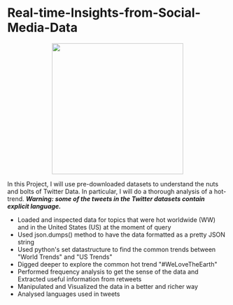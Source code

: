 # Real-time-Insights-from-Social-Media-Data
<p align="center"><img width="300" height="300" src="https://aer.eu/wp-content/uploads/2017/06/twitter-logo-4.png"></p>

In this Project, I will use pre-downloaded datasets to understand the nuts and bolts of Twitter Data. In particular, I will do a thorough analysis of a hot-trend.
**_Warning: some of the tweets in the Twitter datasets contain explicit language._**

- Loaded and inspected data for topics that were hot worldwide (WW) and in the United States (US) at the moment of query
- Used json.dumps() method to have the data formatted as a pretty JSON string
- Used python's set datastructure to find the common trends between "World Trends" and "US Trends"
- Digged deeper to explore the common hot trend "#WeLoveTheEarth"
- Performed frequency analysis to get the sense of the data and Extracted useful information from retweets
- Manipulated and Visualized the data in a better and richer way
- Analysed languages used in tweets

